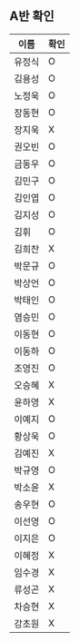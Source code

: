 ## A반 확인
이름 | 확인
--- | ---
유정식	| O
김용성	| O
노정욱	| O
장동현 	| O
장지욱	| X
권오빈	| O
금동우	| O
김민구	| O
김인엽	| O
김지성	| O
김휘 		| O
김희찬	| X
박문규	| O
박상언	| O
박태인	| O
염승민	| O
이동현	| O
이동하	| O
조영진	| O
오승혜	| X
윤하영	| X
이예지	| O 
황상욱	| O
김예진	| X
박규영	| O
박소윤	| X
송우현	| O
이선영	| O  
이지은	| O
이혜정	| X
임수경	| X
류성곤	| X
차승현	| X
강초원	| X
